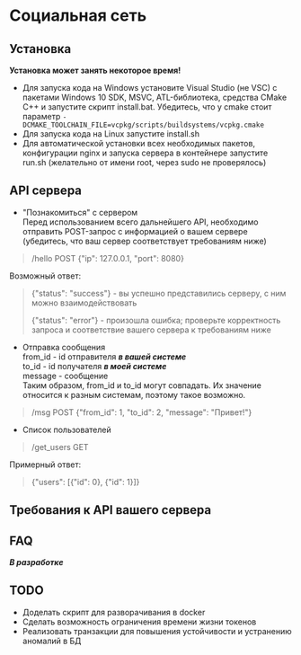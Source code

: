 # Социальная сеть
## Установка
**Установка может занять некоторое время!**
- Для запуска кода на Windows установите Visual Studio (не VSC) с пакетами Windows 10 SDK, MSVC, ATL-библиотека, средства CMake C++ и запустите скрипт install.bat. Убедитесь, что у cmake стоит параметр ```-DCMAKE_TOOLCHAIN_FILE=vcpkg/scripts/buildsystems/vcpkg.cmake```
- Для запуска кода на Linux запустите install.sh
- Для автоматической установки всех необходимых пакетов, конфигурации nginx и запуска сервера в контейнере запустите run.sh (желательно от имени root, через sudo не проверялось)
## API сервера
- "Познакомиться" с сервером  
Перед использованием всего дальнейшего API, необходимо отправить POST-запрос с информацией о вашем сервере (убедитесь, что ваш сервер соответствует требованиям ниже)
> /hello POST {"ip": 127.0.0.1, "port": 8080}
> 
Возможный ответ:
> {"status": "success"} - вы успешно представились серверу, с ним можно взаимодействовать
>
> {"status": "error"} - произошла ошибка; проверьте корректность запроса и соответствие вашего сервера к требованиям ниже
- Отправка сообщения  
from_id - id отправителя **_в вашей системе_**  
to_id - id получателя **_в моей системе_**  
message - сообщение  
Таким образом, from_id и to_id могут совпадать. Их значение относится к разным системам, поэтому такое возможно.
> /msg POST {"from_id": 1, "to_id": 2, "message": "Привет!"}
>
- Список пользователей
> /get_users GET
>
Примерный ответ:
> {"users": [{"id": 0}, {"id": 1}]}
> 
## Требования к API вашего сервера

## FAQ
**_В разработке_**
## TODO
- Доделать скрипт для разворачивания в docker
- Сделать возможность ограничения времени жизни токенов
- Реализовать транзакции для повышения устойчивости и устранению аномалий в БД
